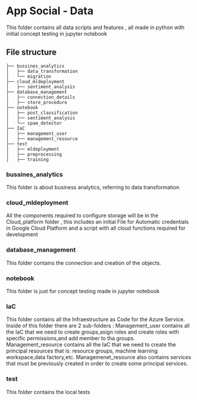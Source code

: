 # App Social - Data
This folder contains all data scripts and features , all made in python with initial concept testing in jupyter notebook

## File structure

  ```
├── bussines_analytics
│   ├── data_transformation
│   └── migration
├── cloud_mldeployment
│   ├── sentiment_analysis
├── database_management
│   ├── connection_details
│   ├── store_procedure
├── notebook
│   ├── post_classification
│   ├── sentiment_analysis
│   └── spam_detector
├── IaC
│   ├── management_user
│   ├── management_resource
├── test
│   ├── mldeployment
│   ├── preprocessing
│   ├── training
 ```
### bussines_analytics
This folder is about business analytics, referring to data transformation

### cloud_mldeployment
All the components required to configure storage will be in the Cloud_platform folder , this includes an 
initial File for Automatic credentials in Google Cloud Platform and a script with all cloud functions required
for development

### database_management
This folder contains the connection and creation of the objects.

### notebook
This folder is  just for concept testing made in jupyter notebook

### IaC
This folder contains all the Infraestructure as Code for the Azure Service.
Inside of this folder there are 2 sub-folders :
Management_user contains all the IaC that we need to create groups,asign roles and create roles with specific permissions,and add member to tha groups.
Management_resource contains all the IaC that we need to create the principal resources that is: resource groups, machine learning workspace,data factory,etc.
Managemenet_resource also contains services that must be previously created in order to create some principal services.

### test
This folder contains the local tests
